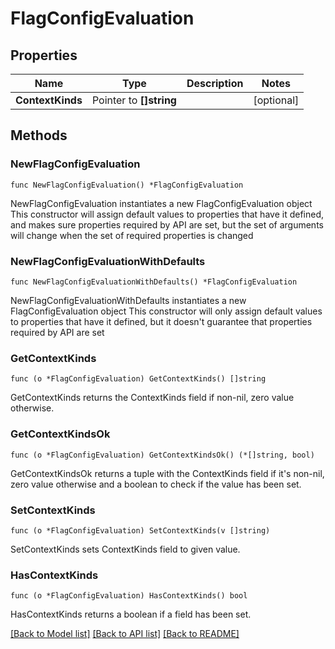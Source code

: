 # FlagConfigEvaluation

## Properties

Name | Type | Description | Notes
------------ | ------------- | ------------- | -------------
**ContextKinds** | Pointer to **[]string** |  | [optional] 

## Methods

### NewFlagConfigEvaluation

`func NewFlagConfigEvaluation() *FlagConfigEvaluation`

NewFlagConfigEvaluation instantiates a new FlagConfigEvaluation object
This constructor will assign default values to properties that have it defined,
and makes sure properties required by API are set, but the set of arguments
will change when the set of required properties is changed

### NewFlagConfigEvaluationWithDefaults

`func NewFlagConfigEvaluationWithDefaults() *FlagConfigEvaluation`

NewFlagConfigEvaluationWithDefaults instantiates a new FlagConfigEvaluation object
This constructor will only assign default values to properties that have it defined,
but it doesn't guarantee that properties required by API are set

### GetContextKinds

`func (o *FlagConfigEvaluation) GetContextKinds() []string`

GetContextKinds returns the ContextKinds field if non-nil, zero value otherwise.

### GetContextKindsOk

`func (o *FlagConfigEvaluation) GetContextKindsOk() (*[]string, bool)`

GetContextKindsOk returns a tuple with the ContextKinds field if it's non-nil, zero value otherwise
and a boolean to check if the value has been set.

### SetContextKinds

`func (o *FlagConfigEvaluation) SetContextKinds(v []string)`

SetContextKinds sets ContextKinds field to given value.

### HasContextKinds

`func (o *FlagConfigEvaluation) HasContextKinds() bool`

HasContextKinds returns a boolean if a field has been set.


[[Back to Model list]](../README.md#documentation-for-models) [[Back to API list]](../README.md#documentation-for-api-endpoints) [[Back to README]](../README.md)


